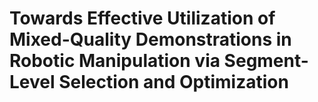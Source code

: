 # Towards Effective Utilization of Mixed-Quality Demonstrations in Robotic Manipulation via Segment-Level Selection and Optimization